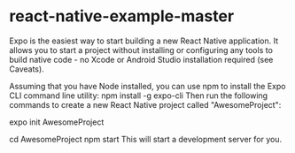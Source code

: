 # react-native-example-master
Expo is the easiest way to start building a new React Native application. It allows you to start a project without installing or configuring any tools to build native code - no Xcode or Android Studio installation required (see Caveats).

Assuming that you have Node installed, you can use npm to install the Expo CLI command line utility:
npm install -g expo-cli
Then run the following commands to create a new React Native project called "AwesomeProject":

expo init AwesomeProject

cd AwesomeProject
npm start
This will start a development server for you.
